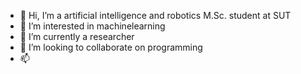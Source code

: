 - 👋 Hi, I’m a artificial intelligence and robotics M.Sc. student at SUT
- 👀 I’m interested in machinelearning
- 🌱 I’m currently a researcher
- 💞️ I’m looking to collaborate on programming
- 📫 

<!---
madarvishian/madarvishian is a ✨ special ✨ repository because its `README.md` (this file) appears on your GitHub profile.
You can click the Preview link to take a look at your changes.
--->
